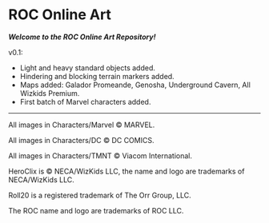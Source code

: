 # ROC Online Art

**_Welcome to the ROC Online Art Repository!_**

v0.1:
* Light and heavy standard objects added.
* Hindering and blocking terrain markers added.
* Maps added: Galador Promeande, Genosha, Underground Cavern, All Wizkids Premium.
* First batch of Marvel characters added.

---

All images in Characters/Marvel © MARVEL.

All images in Characters/DC © DC COMICS.

All images in Characters/TMNT © Viacom International.

HeroClix is © NECA/WizKids LLC, the name and logo are trademarks of NECA/WizKids LLC.

Roll20 is a registered trademark of The Orr Group, LLC.

The ROC name and logo are trademarks of ROC LLC.
